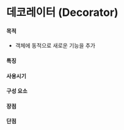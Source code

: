 # 데코레이터 (Decorator)

#### 목적

- 객체에 동적으로 새로운 기능을 추가

#### 특징

#### 사용시기

#### 구성 요소

#### 장점

#### 단점
